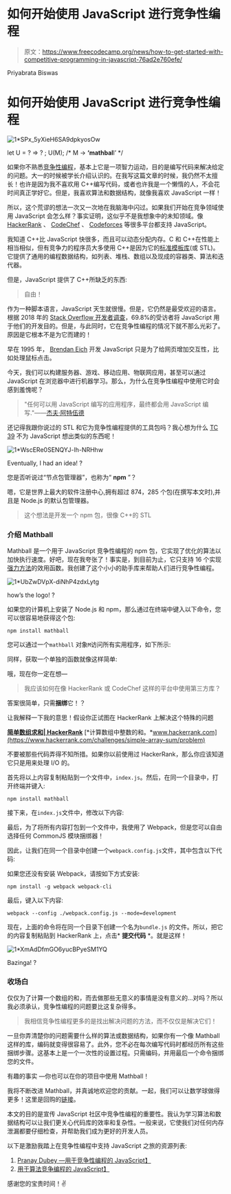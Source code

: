 # 如何开始使用 JavaScript 进行竞争性编程

> 原文：<https://www.freecodecamp.org/news/how-to-get-started-with-competitive-programming-in-javascript-76ad2e760efe/>

Priyabrata Biswas

# 如何开始使用 JavaScript 进行竞争性编程

![1*SPx_5yXieH6SA9dpkyosOw](img/3db13b0861b10ccb7c36c8e47673ff6d.png)

let U = ? => ? ; U(M); /* M → **‘mathbal**l’ */

如果你不熟悉[竞争性编程](https://en.wikipedia.org/wiki/Competitive_programming)，基本上它是一项智力运动，目的是编写代码来解决给定的问题。大一的时候被学长介绍认识的。在我写这篇文章的时候，我仍然不太擅长！也许是因为我不喜欢用 C++编写代码，或者也许我是一个懒惰的人，不会花时间真正学好它。但是，我喜欢算法和数据结构，就像我喜欢 JavaScript 一样！

所以，这个荒谬的想法一次又一次地在我脑海中闪过。如果我们开始在竞争领域使用 JavaScript 会怎么样？事实证明，这似乎不是我想象中的未知领域。像 [HackerRank](https://www.hackerrank.com/) 、 [CodeChef](https://www.codechef.com/) 、 [Codeforces](https://codeforces.com/) 等很多平台都支持 JavaScript。

我知道 C++比 JavaScript 快很多，而且可以动态分配内存。C 和 C++在性能上相当相似，但有竞争力的程序员大多使用 C++是因为它的[标准模板库](https://www.geeksforgeeks.org/the-c-standard-template-library-stl/)(或 STL)。它提供了通用的编程数据结构，如列表、堆栈、数组以及现成的容器类、算法和迭代器。

但是，JavaScript 提供了 C++所缺乏的东西:

> 自由！

作为一种脚本语言，JavaScript 天生就很慢。但是，它仍然是最受欢迎的语言。根据 2018 年的 [Stack Overflow 开发者调查](https://insights.stackoverflow.com/survey/2018/)，69.8%的受访者将 JavaScript 用于他们的开发目的。但是，与此同时，它在竞争性编程的情况下就不那么光彩了。原因是它根本不是为它而建的！

早在 1995 年， [Brendan Eich](https://en.wikipedia.org/wiki/Brendan_Eich) 开发 JavaScript 只是为了给网页增加交互性，比如处理鼠标点击。

今天，我们可以构建服务器、游戏、移动应用、物联网应用，甚至可以通过 JavaScript 在浏览器中进行机器学习。那么，为什么在竞争性编程中使用它时会感到羞愧呢？

> "任何可以用 JavaScript 编写的应用程序，最终都会用 JavaScript 编写."——[杰夫·阿特伍德](https://en.wikipedia.org/wiki/Jeff_Atwood)

还记得我跟你说过的 STL 和它为竞争性编程提供的工具包吗？我心想为什么 [TC 39](https://www.ecma-international.org/memento/tc39.htm) 不为 JavaScript 想出类似的东西呢！

![1*WscERe0SENQYJ-lh-NRHhw](img/c2ba9dcc3639d7119f7ed1beb8e39bd4.png)

Eventually, I had an idea! ?

您是否听说过“节点包管理器”，也称为“ **npm** ”？

嗯，它是世界上最大的软件注册中心,拥有超过 874，285 个包(在撰写本文时),并且是 Node.js 的默认包管理器。

> 这个想法是开发一个 npm 包，很像 C++的 STL

### 介绍 Mathball

Mathball 是一个用于 JavaScript 竞争性编程的 npm 包，它实现了优化的算法以加快执行速度。好吧，现在我夸张了！事实是，到目前为止，它只支持 16 个实现[强力方法](https://discuss.codechef.com/questions/281/brute-force-approach)的效用函数。我创建了这个小小的助手库来帮助人们进行竞争性编程。

![1*UbZwDVpX-diNhP4zdxLytg](img/94055b05820afa9de01fdf6411a2932d.png)

how’s the logo! ?

如果您的计算机上安装了 Node.js 和 npm，那么通过在终端中键入以下命令，您可以很容易地获得这个包:

```
npm install mathball
```

您可以通过一个`mathball` 对象`M`访问所有实用程序，如下所示:

同样，获取一个单独的函数就像这样简单:

哦，现在你一定在想—

> 我应该如何在像 HackerRank 或 CodeChef 这样的平台中使用第三方库？

答案很简单，只需**捆绑**它！？

让我解释一下我的意思！假设你正试图在 HackerRank 上解决这个特殊的问题

[**简单数组求和| HackerRank**](https://www.hackerrank.com/challenges/simple-array-sum/problem)
[*计算数组中整数的和。*www.hackerrank.com](https://www.hackerrank.com/challenges/simple-array-sum/problem)

不要被那些代码弄得不知所措。如果你以前使用过 HackerRank，那么你应该知道它只是用来处理 I/O 的。

首先将以上内容复制粘贴到一个文件中，`index.js`。然后，在同一个目录中，打开终端并键入:

```
npm install mathball
```

接下来，在`index.js`文件中，修改以下内容:

最后，为了将所有内容打包到一个文件中，我使用了 Webpack，但是您可以自由选择任何 CommonJS 模块捆绑器！

因此，让我们在同一个目录中创建一个`webpack.config.js`文件，其中包含以下代码:

如果您还没有安装 Webpack，请按如下方式安装:

```
npm install -g webpack webpack-cli
```

最后，键入以下内容:

```
webpack --config ./webpack.config.js --mode=development
```

现在，上面的命令将在同一个目录下创建一个名为`bundle.js` 的文件。所以，把它的内容复制粘贴到 HackerRank 上，点击* **提交代码** *。就是这样！

![1*XmAdDfmGO6yucBPyeSM1YQ](img/8fcc244018f7414bdf5889f76306339f.png)

Bazinga! ?

### 收场白

仅仅为了计算一个数组的和，而去做那些无意义的事情是没有意义的…对吗？所以我必须承认，竞争性编程的问题要比这复杂得多。

> 我相信竞争性编程更多的是找出解决问题的方法，而不仅仅是解决它们！

一旦你弄清楚你的问题需要什么样的算法或数据结构，如果你有一个像 Mathball 这样的库，编码就变得很容易了。此外，您不必在每次编写代码时都经历所有这些捆绑步骤。这基本上是一个一次性的设置过程。只需编码，并用最后一个命令捆绑您的文件。

有趣的事实 —你也可以在你的项目中使用 Mathball！

我将不断改进 Mathball，并真诚地欢迎您的贡献。一起，我们可以让数学球做得更多！这里是回购的[链接](https://github.com/pbiswas101/Mathball)。

本文的目的是宣传 JavaScript 社区中竞争性编程的重要性。我认为学习算法和数据结构可以让我们更关心代码库的效率和复杂性。一般来说，它使我们对任何内存泄漏都要仔细检查，并帮助我们成为更好的开发人员。

以下是激励我踏上在竞争性编程中支持 JavaScript 之旅的资源列表:

1.  [Pranay Dubey —用于竞争性编程的 JavaScript】](https://www.youtube.com/watch?v=2OUw6jRYSKA)
2.  [用于算法竞争编程的 JavaScript】](https://hackernoon.com/javascript-for-algorithms-competitive-programming-45cf723cd16f)

感谢您的宝贵时间！✌️